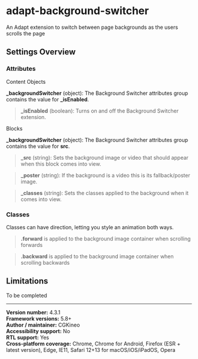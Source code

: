 # adapt-background-switcher

An Adapt extension to switch between page backgrounds as the users scrolls the page

## Settings Overview

### Attributes

Content Objects

**\_backgroundSwitcher** (object): The Background Switcher attributes group contains the value for **\_isEnabled**.

>**\_isEnabled** (boolean): Turns on and off the Background Switcher extension.

Blocks

**\_backgroundSwitcher** (object): The Background Switcher attributes group contains the value for **src**.

>**\_src** (string): Sets the background image or video that should appear when this block comes into view.

>**\_poster** (string): If the background is a video this is its fallback/poster image.

>**\_classes** (string): Sets the classes applied to the background when it comes into view.


### Classes

Classes can have direction, letting you style an animation both ways.

>**.forward** is applied to the background image container when scrolling forwards

>**.backward** is applied to the background image container when scrolling backwards

## Limitations

To be completed

----------------------------
**Version number:**  4.3.1<br />
**Framework versions:**  5.8+<br />
**Author / maintainer:** CGKineo<br />
**Accessibility support:** No<br />
**RTL support:** Yes<br />
**Cross-platform coverage:** Chrome, Chrome for Android, Firefox (ESR + latest version), Edge, IE11, Safari 12+13 for macOS/iOS/iPadOS, Opera
